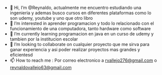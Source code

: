 - 👋 Hi, I’m @Reynaldo, actualmente me encuentro estudiando una ingenieria y ademas busco cursos en diferentes plataformas como lo son udemy, youtube y uno que otro libro
- 👀 I’m interested in aprender programacion  y todo lo relacionado con el funcionamiento de una computadora, tanto hardware como software
- 🌱 I’m currently learning programacion en java en un curso de udemy y tambien por la institucion escolar
- 💞️ I’m looking to collaborate on cualquier proyecto que me sirva para ganar experiencia y asi poder realizar proyectos mas grandes y eficientesd
- 📫 How to reach me : Por correo electronico a rvallejo276@gmail.com o reynaldovallejo63@gmail.com

<!---
Reynaldo492/Reynaldo492 is a ✨ special ✨ repository because its `README.md` (this file) appears on your GitHub profile.
You can click the Preview link to take a look at your changes.
--->
